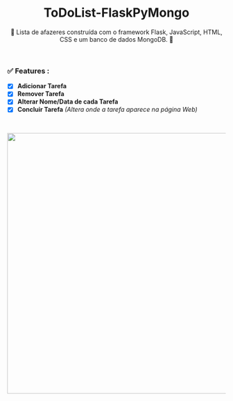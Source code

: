 <h1 align="center">ToDoList-FlaskPyMongo</h1>
<p align="center">🚀 Lista de afazeres construída com o framework Flask, JavaScript, HTML, CSS e um banco de dados MongoDB. 🚀</p>
<br>

### ✅ Features :

- [x] <b>Adicionar Tarefa</b>
- [x] <b>Remover Tarefa</b>
- [x] <b>Alterar Nome/Data de cada Tarefa</b>
- [x] <b>Concluir Tarefa</b><i> (Altera onde a tarefa aparece na página Web) </i>

<br>
<p align="center">
<img src="https://user-images.githubusercontent.com/62943499/114322465-cef92980-9af6-11eb-9332-368fd5cb3031.png" align="center" width=600>
</p>
